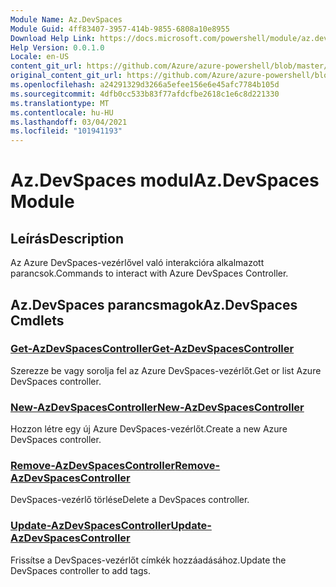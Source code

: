 ```yaml
---
Module Name: Az.DevSpaces
Module Guid: 4ff83407-3957-414b-9855-6808a10e8955
Download Help Link: https://docs.microsoft.com/powershell/module/az.devspaces
Help Version: 0.0.1.0
Locale: en-US
content_git_url: https://github.com/Azure/azure-powershell/blob/master/src/DevSpaces/DevSpaces/help/Az.DevSpaces.md
original_content_git_url: https://github.com/Azure/azure-powershell/blob/master/src/DevSpaces/DevSpaces/help/Az.DevSpaces.md
ms.openlocfilehash: a24291329d3266a5efee156e6e45afc7784b105d
ms.sourcegitcommit: 4dfb0cc533b83f77afdcfbe2618c1e6c8d221330
ms.translationtype: MT
ms.contentlocale: hu-HU
ms.lasthandoff: 03/04/2021
ms.locfileid: "101941193"
---
```

# <span data-ttu-id="2439e-101">Az.DevSpaces modul</span><span class="sxs-lookup"><span data-stu-id="2439e-101">Az.DevSpaces Module</span></span>
## <span data-ttu-id="2439e-102">Leírás</span><span class="sxs-lookup"><span data-stu-id="2439e-102">Description</span></span>
<span data-ttu-id="2439e-103">Az Azure DevSpaces-vezérlővel való interakcióra alkalmazott parancsok.</span><span class="sxs-lookup"><span data-stu-id="2439e-103">Commands to interact with Azure DevSpaces Controller.</span></span>

## <span data-ttu-id="2439e-104">Az.DevSpaces parancsmagok</span><span class="sxs-lookup"><span data-stu-id="2439e-104">Az.DevSpaces Cmdlets</span></span>
### [<span data-ttu-id="2439e-105">Get-AzDevSpacesController</span><span class="sxs-lookup"><span data-stu-id="2439e-105">Get-AzDevSpacesController</span></span>](Get-AzDevSpacesController.md)
<span data-ttu-id="2439e-106">Szerezze be vagy sorolja fel az Azure DevSpaces-vezérlőt.</span><span class="sxs-lookup"><span data-stu-id="2439e-106">Get or list Azure DevSpaces controller.</span></span>

### [<span data-ttu-id="2439e-107">New-AzDevSpacesController</span><span class="sxs-lookup"><span data-stu-id="2439e-107">New-AzDevSpacesController</span></span>](New-AzDevSpacesController.md)
<span data-ttu-id="2439e-108">Hozzon létre egy új Azure DevSpaces-vezérlőt.</span><span class="sxs-lookup"><span data-stu-id="2439e-108">Create a new Azure DevSpaces controller.</span></span>

### [<span data-ttu-id="2439e-109">Remove-AzDevSpacesController</span><span class="sxs-lookup"><span data-stu-id="2439e-109">Remove-AzDevSpacesController</span></span>](Remove-AzDevSpacesController.md)
<span data-ttu-id="2439e-110">DevSpaces-vezérlő törlése</span><span class="sxs-lookup"><span data-stu-id="2439e-110">Delete a DevSpaces controller.</span></span>

### [<span data-ttu-id="2439e-111">Update-AzDevSpacesController</span><span class="sxs-lookup"><span data-stu-id="2439e-111">Update-AzDevSpacesController</span></span>](Update-AzDevSpacesController.md)
<span data-ttu-id="2439e-112">Frissítse a DevSpaces-vezérlőt címkék hozzáadásához.</span><span class="sxs-lookup"><span data-stu-id="2439e-112">Update the DevSpaces controller to add tags.</span></span> 

